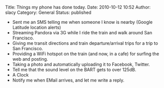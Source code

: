 Title: Things my phone has done today.
Date: 2010-10-12 10:52
Author: slacy
Category: General
Status: published

-   Sent me an SMS telling me when someone I know is nearby (Google
    Latitude location alerts)
-   Streaming Pandora via 3G while I ride the train and walk around
    San Francisco.
-   Giving me transit directions and train departure/arrival trips for a
    trip to San Francisco.
-   Providing a WiFi hotspot on the train (and now, in a cafe) for
    surfing the web and posting.
-   Taking a photo and automatically uploading it to Facebook, Twitter.
-   Tell me that the sound level on the BART gets to over 125dB.
-   A Clock
-   Notify me when EMail arrives, and let me write a reply.

